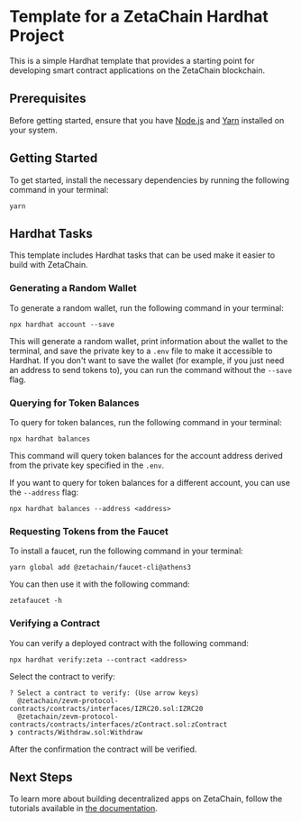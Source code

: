 # Template for a ZetaChain Hardhat Project

This is a simple Hardhat template that provides a starting point for developing
smart contract applications on the ZetaChain blockchain.

## Prerequisites

Before getting started, ensure that you have
[Node.js](https://nodejs.org/en/download) and [Yarn](https://yarnpkg.com/)
installed on your system.

## Getting Started

To get started, install the necessary dependencies by running the following
command in your terminal:

```
yarn
```

## Hardhat Tasks

This template includes Hardhat tasks that can be used make it easier to build
with ZetaChain.

### Generating a Random Wallet

To generate a random wallet, run the following command in your terminal:

```
npx hardhat account --save
```

This will generate a random wallet, print information about the wallet to the
terminal, and save the private key to a `.env` file to make it accessible to
Hardhat. If you don't want to save the wallet (for example, if you just need an
address to send tokens to), you can run the command without the `--save` flag.

### Querying for Token Balances

To query for token balances, run the following command in your terminal:

```
npx hardhat balances
```

This command will query token balances for the account address derived from the
private key specified in the `.env`.

If you want to query for token balances for a different account, you can use the
`--address` flag:

```
npx hardhat balances --address <address>
```

### Requesting Tokens from the Faucet

To install a faucet, run the following command in your terminal:

```
yarn global add @zetachain/faucet-cli@athens3
```

You can then use it with the following command:

```
zetafaucet -h
```

### Verifying a Contract

You can verify a deployed contract with the following command:

```
npx hardhat verify:zeta --contract <address>
```

Select the contract to verify:

```
? Select a contract to verify: (Use arrow keys)
  @zetachain/zevm-protocol-contracts/contracts/interfaces/IZRC20.sol:IZRC20
  @zetachain/zevm-protocol-contracts/contracts/interfaces/zContract.sol:zContract
❯ contracts/Withdraw.sol:Withdraw
```

After the confirmation the contract will be verified.

## Next Steps

To learn more about building decentralized apps on ZetaChain, follow the
tutorials available in
[the documentation](https://www.zetachain.com/docs/developers/overview/).
